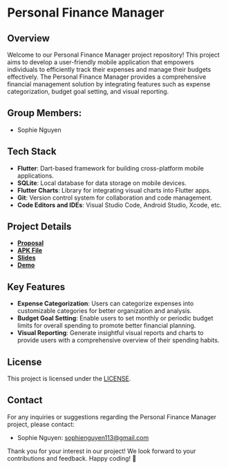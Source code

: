 # Personal Finance Manager

## Overview

Welcome to our Personal Finance Manager project repository! This project aims to develop a user-friendly mobile application that empowers individuals to efficiently track their expenses and manage their budgets effectively. The Personal Finance Manager provides a comprehensive financial management solution by integrating features such as expense categorization, budget goal setting, and visual reporting.

## Group Members:

- Sophie Nguyen

## Tech Stack

- **Flutter**: Dart-based framework for building cross-platform mobile applications.
- **SQLite**: Local database for data storage on mobile devices.
- **Flutter Charts**: Library for integrating visual charts into Flutter apps.
- **Git**: Version control system for collaboration and code management.
- **Code Editors and IDEs**: Visual Studio Code, Android Studio, Xcode, etc.

## Project Details

- [**Proposal**]()
- [**APK File**]()
- [**Slides**]()
- [**Demo**]()

## Key Features

- **Expense Categorization**: Users can categorize expenses into customizable categories for better organization and analysis.
- **Budget Goal Setting**: Enable users to set monthly or periodic budget limits for overall spending to promote better financial planning.
- **Visual Reporting**: Generate insightful visual reports and charts to provide users with a comprehensive overview of their spending habits.

## License

This project is licensed under the [LICENSE]().

## Contact

For any inquiries or suggestions regarding the Personal Finance Manager project, please contact:

- Sophie Nguyen: [sophienguyen113@gmail.com](mailto:sophienguyen113@gmail.com)

Thank you for your interest in our project! We look forward to your contributions and feedback. Happy coding! 🚀
